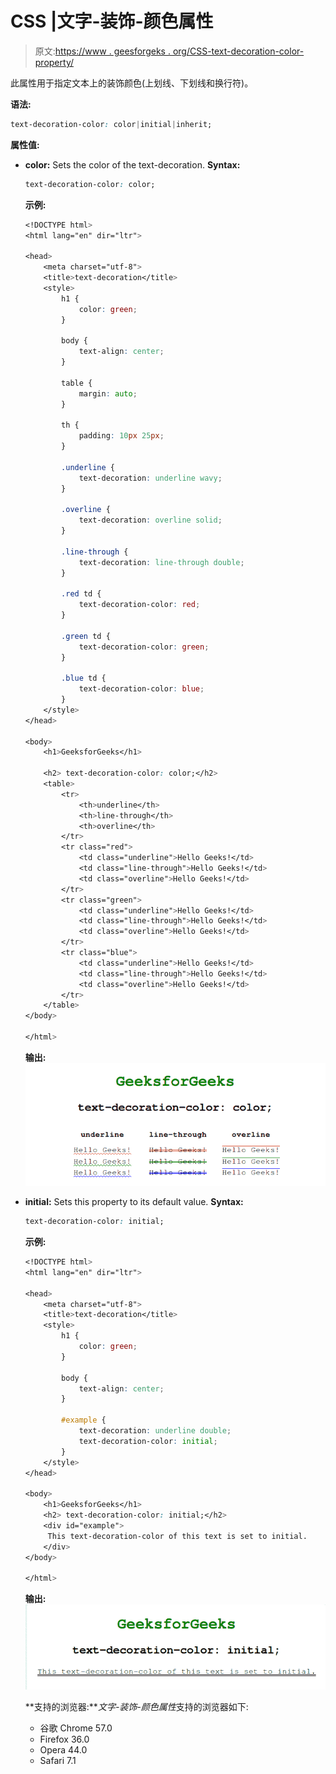 # CSS |文字-装饰-颜色属性

> 原文:[https://www . geesforgeks . org/CSS-text-decoration-color-property/](https://www.geeksforgeeks.org/css-text-decoration-color-property/)

此属性用于指定文本上的装饰颜色(上划线、下划线和换行符)。

**语法:**

```css
text-decoration-color: color|initial|inherit;

```

**属性值:**

*   **color:** Sets the color of the text-decoration.
    **Syntax:**

    ```css
    text-decoration-color: color;

    ```

    **示例:**

    ```css
    <!DOCTYPE html>
    <html lang="en" dir="ltr">

    <head>
        <meta charset="utf-8">
        <title>text-decoration</title>
        <style>
            h1 {
                color: green;
            }

            body {
                text-align: center;
            }

            table {
                margin: auto;
            }

            th {
                padding: 10px 25px;
            }

            .underline {
                text-decoration: underline wavy;
            }

            .overline {
                text-decoration: overline solid;
            }

            .line-through {
                text-decoration: line-through double;
            }

            .red td {
                text-decoration-color: red;
            }

            .green td {
                text-decoration-color: green;
            }

            .blue td {
                text-decoration-color: blue;
            }
        </style>
    </head>

    <body>
        <h1>GeeksforGeeks</h1>

        <h2> text-decoration-color: color;</h2>
        <table>
            <tr>
                <th>underline</th>
                <th>line-through</th>
                <th>overline</th>
            </tr>
            <tr class="red">
                <td class="underline">Hello Geeks!</td>
                <td class="line-through">Hello Geeks!</td>
                <td class="overline">Hello Geeks!</td>
            </tr>
            <tr class="green">
                <td class="underline">Hello Geeks!</td>
                <td class="line-through">Hello Geeks!</td>
                <td class="overline">Hello Geeks!</td>
            </tr>
            <tr class="blue">
                <td class="underline">Hello Geeks!</td>
                <td class="line-through">Hello Geeks!</td>
                <td class="overline">Hello Geeks!</td>
            </tr>
        </table>
    </body>

    </html>
    ```

    **输出:**
    ![](img/335dc62de1da0a2b93ae7710ee4a876d.png)

*   **initial:** Sets this property to its default value.
    **Syntax:**

    ```css
    text-decoration-color: initial;

    ```

    **示例:**

    ```css
    <!DOCTYPE html>
    <html lang="en" dir="ltr">

    <head>
        <meta charset="utf-8">
        <title>text-decoration</title>
        <style>
            h1 {
                color: green;
            }

            body {
                text-align: center;
            }

            #example {
                text-decoration: underline double;
                text-decoration-color: initial;
            }
        </style>
    </head>

    <body>
        <h1>GeeksforGeeks</h1>
        <h2> text-decoration-color: initial;</h2>
        <div id="example">
         This text-decoration-color of this text is set to initial.
        </div>
    </body>

    </html>
    ```

    **输出:**
    ![](img/d994cc19f2cbb393edca215cf6c1f86b.png)

    **支持的浏览器:***文字-装饰-颜色属性*支持的浏览器如下:

    *   谷歌 Chrome 57.0
    *   Firefox 36.0
    *   Opera 44.0
    *   Safari 7.1